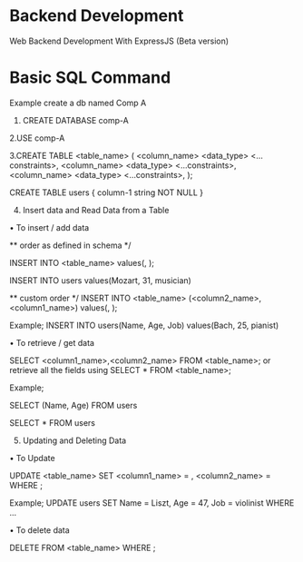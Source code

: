 # Backend Development

Web Backend Development With ExpressJS (Beta version)

# Basic SQL Command

Example create a db named Comp A

1. CREATE DATABASE comp-A

2.USE comp-A

3.CREATE TABLE <table_name> (
 <column_name> <data_type> <…constraints>,
 <column_name> <data_type> <…constraints>,
 <column_name> <data_type> <…constraints>,
);

CREATE TABLE users {
column-1 string NOT NULL
}

4. Insert data and Read Data from a Table

• To insert / add data

** order as defined in schema */

INSERT INTO <table_name>
values(<value1>, <value2>);

INSERT INTO users
values(Mozart, 31, musician)

** custom order */
INSERT INTO <table_name> (<column2_name>, <column1_name>) 
values(<value2>, <value1>);

Example;
INSERT INTO users(Name, Age, Job)
values(Bach, 25, pianist)

• To retrieve / get data

SELECT <column1_name>,<column2_name> FROM <table_name>;
or retrieve all the fields using 
SELECT * FROM <table_name>;

Example;

SELECT (Name, Age) FROM users

SELECT * FROM users


5. Updating and Deleting Data

• To Update

UPDATE <table_name>
SET <column1_name> = <value1>, <column2_name> = <value2>
WHERE <condition>;

Example;
UPDATE users
SET Name = Liszt, Age = 47, Job = violinist
WHERE ...

• To delete data 

DELETE FROM <table_name>
WHERE <condition>;